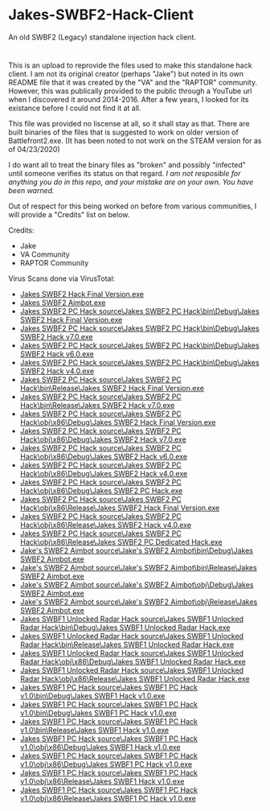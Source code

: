 # Jakes-SWBF2-Hack-Client
An old SWBF2 (Legacy) standalone injection hack client.
#
This is an upload to reprovide the files used to make this standalone hack client. I am not its original creator (perhaps "Jake") but noted in its own README file that it was created by the "VA" and the "RAPTOR" community.
However, this was publically provided to the public through a YouTube url when I discovered it around 2014-2016. After a few years, I looked for its existance before I could not find it at all.

This file was provided no liscense at all, so it shall stay as that. There are built binaries of the files that is suggested to work on older version of Battlefront2.exe. (It has been noted to not work on the STEAM version for as of 04/23/2020)

I do want all to treat the binary files as "broken" and possibly "infected" until someone verifies its status on that regard. *I am not resposible for anything you do in this repo, and your mistake are on your own. You have been warned.*


Out of respect for this being worked on before from various communities, I will provide a "Credits" list on below.


Credits:
- Jake
- VA Community
- RAPTOR Community





Virus Scans done via VirusTotal:

- [Jakes SWBF2 Hack Final Version.exe](https://www.virustotal.com/gui/file/2184ba5bd0226b7e4ed5a2afe076956bb85aca3e1cbdcd8dbb74f1c54b1f03c7/detection)
- [Jakes SWBF2 Aimbot.exe](https://www.virustotal.com/gui/file/83fe6b0dab51fe8cf00e09212f67a6761d33ea22b8d2814f5de5c9be342375ef/detection)
- [Jakes SWBF2 PC Hack source\Jakes SWBF2 PC Hack\bin\Debug\Jakes SWBF2 Hack Final Version.exe](https://www.virustotal.com/gui/file/2fa2d29b87a6d20176fea1d0b456efc7645729e08081c62cf8bf1837cddd7bea/detection)
- [Jakes SWBF2 PC Hack source\Jakes SWBF2 PC Hack\bin\Debug\Jakes SWBF2 Hack v7.0.exe](https://www.virustotal.com/gui/file/15fdad853fa0cb9d23eaccf1c7732f043fe3cfb139df1d650e8a6a6b1d47ee70/detection)
- [Jakes SWBF2 PC Hack source\Jakes SWBF2 PC Hack\bin\Debug\Jakes SWBF2 Hack v6.0.exe](https://www.virustotal.com/gui/file/8af3709241948e461c2dc17b0d984116bef5bf5cfd385a3897f658717ee6c09f/detection)
- [Jakes SWBF2 PC Hack source\Jakes SWBF2 PC Hack\bin\Debug\Jakes SWBF2 Hack v4.0.exe](https://www.virustotal.com/gui/file/bfc26171074c4e98a15d87c6223e320b67ffb8fcd06be54e67fd76139073d1c2/detection)
- [Jakes SWBF2 PC Hack source\Jakes SWBF2 PC Hack\bin\Release\Jakes SWBF2 Hack Final Version.exe](https://www.virustotal.com/gui/file/2184ba5bd0226b7e4ed5a2afe076956bb85aca3e1cbdcd8dbb74f1c54b1f03c7/detection)
- [Jakes SWBF2 PC Hack source\Jakes SWBF2 PC Hack\bin\Release\Jakes SWBF2 Hack v7.0.exe](https://www.virustotal.com/gui/file/4b0fed79ff749213fe8cbfebbf72c3e666a4c516e8eaced08b453d67c4ab9ee2/detection)
- [Jakes SWBF2 PC Hack source\Jakes SWBF2 PC Hack\obj\x86\Debug\Jakes SWBF2 Hack Final Version.exe](https://www.virustotal.com/gui/file/2fa2d29b87a6d20176fea1d0b456efc7645729e08081c62cf8bf1837cddd7bea/detection)
- [Jakes SWBF2 PC Hack source\Jakes SWBF2 PC Hack\obj\x86\Debug\Jakes SWBF2 Hack v7.0.exe](https://www.virustotal.com/gui/file/15fdad853fa0cb9d23eaccf1c7732f043fe3cfb139df1d650e8a6a6b1d47ee70/detection)
- [Jakes SWBF2 PC Hack source\Jakes SWBF2 PC Hack\obj\x86\Debug\Jakes SWBF2 Hack v6.0.exe](https://www.virustotal.com/gui/file/8af3709241948e461c2dc17b0d984116bef5bf5cfd385a3897f658717ee6c09f/detection)
- [Jakes SWBF2 PC Hack source\Jakes SWBF2 PC Hack\obj\x86\Debug\Jakes SWBF2 Hack v4.0.exe](https://www.virustotal.com/gui/file/bfc26171074c4e98a15d87c6223e320b67ffb8fcd06be54e67fd76139073d1c2/detection)
- [Jakes SWBF2 PC Hack source\Jakes SWBF2 PC Hack\obj\x86\Debug\Jakes SWBF2 PC Hack.exe](https://www.virustotal.com/gui/file/8baaa472d3ba662fb27c70c8426ec29eb6f8b59beee1f69409775bffb44983ff/detection)
- [Jakes SWBF2 PC Hack source\Jakes SWBF2 PC Hack\obj\x86\Release\Jakes SWBF2 Hack Final Version.exe](https://www.virustotal.com/gui/file/2184ba5bd0226b7e4ed5a2afe076956bb85aca3e1cbdcd8dbb74f1c54b1f03c7/detection)
- [Jakes SWBF2 PC Hack source\Jakes SWBF2 PC Hack\obj\x86\Release\Jakes SWBF2 Hack v4.0.exe](https://www.virustotal.com/gui/file/ea655e378809a5db6c09fff48b513f0b30d4512c1ab63662cfa07f20c0f0d46b/detection)
- [Jakes SWBF2 PC Hack source\Jakes SWBF2 PC Hack\obj\x86\Release\Jakes SWBF2 PC Dedicated Hack.exe](https://www.virustotal.com/gui/file/6d7a5d50e1334bbf417bb69a9e7101de4d427d9a89651d827c22ba06bb30a34d/detection)
- [Jake's SWBF2 Aimbot source\Jake's SWBF2 Aimbot\bin\Debug\Jakes SWBF2 Aimbot.exe](https://www.virustotal.com/gui/file/9a5ea4fb4e4236004c0541943e2b30e6c523193676f406becd3b41e82529454f/detection)
- [Jake's SWBF2 Aimbot source\Jake's SWBF2 Aimbot\bin\Release\Jakes SWBF2 Aimbot.exe](https://www.virustotal.com/gui/file/ff1f2e61505bd0010283505ec0709a3521bbff3e2d7ad57e216212c5bbb1c279/detection)
- [Jake's SWBF2 Aimbot source\Jake's SWBF2 Aimbot\obj\Debug\Jakes SWBF2 Aimbot.exe](https://www.virustotal.com/gui/file/9a5ea4fb4e4236004c0541943e2b30e6c523193676f406becd3b41e82529454f/detection)
- [Jake's SWBF2 Aimbot source\Jake's SWBF2 Aimbot\obj\Release\Jakes SWBF2 Aimbot.exe](https://www.virustotal.com/gui/file/ff1f2e61505bd0010283505ec0709a3521bbff3e2d7ad57e216212c5bbb1c279/detection)
- [Jakes SWBF1 Unlocked Radar Hack source\Jakes SWBF1 Unlocked Radar Hack\bin\Debug\Jakes SWBF1 Unlocked Radar Hack.exe](https://www.virustotal.com/gui/file/2536011c07c47c9077a0456eccb1cb8aa94700dadfcfe18c1397679707839d81/detection)
- [Jakes SWBF1 Unlocked Radar Hack source\Jakes SWBF1 Unlocked Radar Hack\bin\Release\Jakes SWBF1 Unlocked Radar Hack.exe](https://www.virustotal.com/gui/file/5a3e2945cbee388fd93993e38ae6486a426a35c4a0e4b7c598e5cda98d9879f1/detection)
- [Jakes SWBF1 Unlocked Radar Hack source\Jakes SWBF1 Unlocked Radar Hack\obj\x86\Debug\Jakes SWBF1 Unlocked Radar Hack.exe](https://www.virustotal.com/gui/file/2536011c07c47c9077a0456eccb1cb8aa94700dadfcfe18c1397679707839d81/detection)
- [Jakes SWBF1 Unlocked Radar Hack source\Jakes SWBF1 Unlocked Radar Hack\obj\x86\Release\Jakes SWBF1 Unlocked Radar Hack.exe](https://www.virustotal.com/gui/file/5a3e2945cbee388fd93993e38ae6486a426a35c4a0e4b7c598e5cda98d9879f1/detection)
- [Jakes SWBF1 PC Hack source\Jakes SWBF1 PC Hack v1.0\bin\Debug\Jakes SWBF1 Hack v1.0.exe](https://www.virustotal.com/gui/file/5028eae8ec4e883a2d7f76d74b3256deee6c32af75a0d4a57e1b0bf8f2f48e2c/detection)
- [Jakes SWBF1 PC Hack source\Jakes SWBF1 PC Hack v1.0\bin\Debug\Jakes SWBF1 PC Hack v1.0.exe](https://www.virustotal.com/gui/file/cceb898d78c000efa3d4ea939949e204fbe5c772d3ada5796ae781f854500b03/detection)
- [Jakes SWBF1 PC Hack source\Jakes SWBF1 PC Hack v1.0\bin\Release\Jakes SWBF1 Hack v1.0.exe](https://www.virustotal.com/gui/file/a029eea2d90597c42ba3ebfb7458d936382d835ea9c2bc06ea73f0081d73d2d0/detection)
- [Jakes SWBF1 PC Hack source\Jakes SWBF1 PC Hack v1.0\obj\x86\Debug\Jakes SWBF1 Hack v1.0.exe](https://www.virustotal.com/gui/file/5028eae8ec4e883a2d7f76d74b3256deee6c32af75a0d4a57e1b0bf8f2f48e2c/detection)
- [Jakes SWBF1 PC Hack source\Jakes SWBF1 PC Hack v1.0\obj\x86\Debug\Jakes SWBF1 PC Hack v1.0.exe](https://www.virustotal.com/gui/file/cceb898d78c000efa3d4ea939949e204fbe5c772d3ada5796ae781f854500b03/detection)
- [Jakes SWBF1 PC Hack source\Jakes SWBF1 PC Hack v1.0\obj\x86\Release\Jakes SWBF1 Hack v1.0.exe](https://www.virustotal.com/gui/file/a029eea2d90597c42ba3ebfb7458d936382d835ea9c2bc06ea73f0081d73d2d0/detection)
- [Jakes SWBF1 PC Hack source\Jakes SWBF1 PC Hack v1.0\obj\x86\Release\Jakes SWBF1 PC Hack v1.0.exe](https://www.virustotal.com/gui/file/f0aaeaaa454e821cb4d875c60fcfd973bfd7e062d66089b512c105c2293aa73a/detection)
